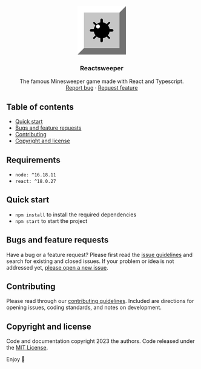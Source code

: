<p align="center">
  <a href="https://andrejstojkovic.github.io/reactsweeper/">
    <img src="https://github.com/AndrejStojkovic/reactsweeper/blob/master/misc/logo.png" alt="Logo" width=128 height=128>
  </a>

  <h3 align="center">Reactsweeper</h3>

  <p align="center">
    The famous Minesweeper game made with React and Typescript.
    <br>
    <a href="https://github.com/AndrejStojkovic/reactsweeper/issues/new?template=bug.md">Report bug</a>
    ·
    <a href="https://github.com/AndrejStojkovic/reactsweeper/issues/new?template=feature.md&labels=feature">Request feature</a>
  </p>
</p>


## Table of contents

- [Quick start](#quick-start)
- [Bugs and feature requests](#bugs-and-feature-requests)
- [Contributing](#contributing)
- [Copyright and license](#copyright-and-license)


## Requirements

- `node: ^16.18.11` 
- `react: ^18.0.27` 

## Quick start

- `npm install` to install the required dependencies 
- `npm start` to start the project 


## Bugs and feature requests

Have a bug or a feature request? Please first read the [issue guidelines](https://github.com/AndrejStojkovic/reactsweeper/blob/master/CONTRIBUTING.md) and search for existing and closed issues. If your problem or idea is not addressed yet, [please open a new issue](https://github.com/AndrejStojkovic/reactsweeper/issues/new).

## Contributing

Please read through our [contributing guidelines](https://reponame/blob/master/CONTRIBUTING.md). Included are directions for opening issues, coding standards, and notes on development.

## Copyright and license

Code and documentation copyright 2023 the authors. Code released under the [MIT License](https://https://github.com/AndrejStojkovic/reactsweeper/blob/master/LICENSE).

Enjoy :metal:
